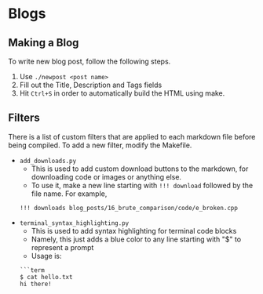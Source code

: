# Blogs

## Making a Blog
To write new blog post, follow the following steps.

1. Use `./newpost <post name>`
2. Fill out the Title, Description and Tags fields
3. Hit ``Ctrl+S`` in order to automatically build the HTML using make.

## Filters
There is a list of custom filters that are applied to each markdown file before being compiled. To add a new filter, modify the Makefile.

- `add_downloads.py`
    - This is used to add custom download buttons to the markdown, for downloading code or images or anything else.
    - To use it, make a new line starting with `!!! download` followed by the file name. For example,
    ```
    !!! downloads blog_posts/16_brute_comparison/code/e_broken.cpp
    ```
- `terminal_syntax_highlighting.py`
    - This is used to add syntax highlighting for terminal code blocks
    - Namely, this just adds a blue color to any line starting with "$" to represent a prompt
    - Usage is:
    ```
    ```term
    $ cat hello.txt
    hi there!
    ```
    ```

